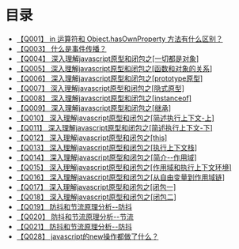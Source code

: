 # 目录
+ [【Q001】 in 运算符和 Object.hasOwnProperty 方法有什么区别？](js/1.html)
+ [【Q003】 什么是事件传播？](js/3.html)
+ [【Q004】 深入理解javascript原型和闭包之[一切都是对象]](js/4.html)
+ [【Q005】 深入理解javascript原型和闭包之[函数和对象的关系]](js/5.html)
+ [【Q006】 深入理解javascript原型和闭包之[prototype原型]](js/6.html)
+ [【Q007】 深入理解javascript原型和闭包之[隐式原型]](js/7.html)
+ [【Q008】 深入理解javascript原型和闭包之[instanceof]](js/8.html)
+ [【Q009】 深入理解javascript原型和闭包之[继承]](js/9.html)
+ [【Q010】 深入理解javascript原型和闭包之[简述执行上下文-上]](js/10.html)
+ [【Q011】 深入理解javascript原型和闭包之[简述执行上下文-下]](js/11.html)
+ [【Q012】 深入理解javascript原型和闭包之[this]](js/12.html)
+ [【Q013】 深入理解javascript原型和闭包之[执行上下文栈]](js/13.html)
+ [【Q014】 深入理解javascript原型和闭包之[简介--作用域]](js/14.html)
+ [【Q015】 深入理解javascript原型和闭包之[作用域和执行上下文环境]](js/15.html)
+ [【Q016】 深入理解javascript原型和闭包之[从自由变量到作用域链]](js/16.html)
+ [【Q017】 深入理解javascript原型和闭包之[闭包一]](js/17.html)
+ [【Q018】 深入理解javascript原型和闭包之[闭包二]](js/18.html)
+ [【Q019】 防抖和节流原理分析--防抖](js/19.html)
+ [【Q020】 防抖和节流原理分析--节流](js/20.html)
+ [【Q021】 防抖和节流原理分析--防抖](js/20.html)
+ [【Q028】 javascript的new操作都做了什么？](js/28.html)